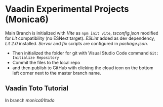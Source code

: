 # Vaadin Experimental Projects (Monica6)
Main Branch is initialized with *Vite* as `npm init vite`, *tsconfig.json* modified for *Lit* compatibility (no ESNext target).
*ESLint* added as dev dependency, *Lit 2.0* installed. *Servor* and *fix* scripts are configured in *package.json*.
- Then initialized the folder for git with Visual Studio Code command `Git: Initialize Repository` 
- Commit the files to the local repo
- and then publish to GitHub with clicking the cloud icon on the bottom left corner next to the master branch name.


## Vaadin Toto Tutorial 
In branch *monica01todo*
